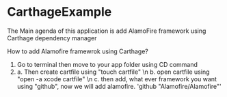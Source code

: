# CarthageExample
The Main agenda of this application is add AlamoFire framework using Carthage dependency manager


How to add Alamofire framewrok using Carthage?

1. Go to terminal then move to your app folder using CD command
2.  a. Then create cartfile using "touch cartfile" \n
    b. open cartfile using "open -a xcode cartfile" \n
    c. then add, what ever framework you want using "github", now we will add alamofire. 'github "Alamofire/Alamofire"'
    
